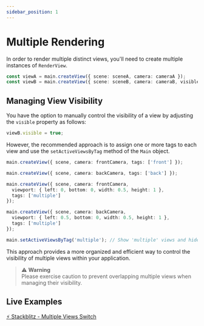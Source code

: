 ```yaml
---
sidebar_position: 1
---
```


# Multiple Rendering

In order to render multiple distinct views, you'll need to create multiple instances of `RenderView`.

```typescript
const viewA = main.createView({ scene: sceneA, camera: cameraA });
const viewB = main.createView({ scene: sceneB, camera: cameraB, visible: false });
```

## Managing View Visibility

You have the option to manually control the visibility of a view by adjusting the `visible` property as follows:

```typescript
viewB.visible = true;
```

However, the recommended approach is to assign one or more tags to each view and use the `setActiveViewsByTag` method of the `Main` object.

```typescript
main.createView({ scene, camera: frontCamera, tags: ['front'] });

main.createView({ scene, camera: backCamera, tags: ['back'] });

main.createView({ scene, camera: frontCamera,
  viewport: { left: 0, bottom: 0, width: 0.5, height: 1 },
  tags: ['multiple']
});

main.createView({ scene, camera: backCamera, 
  viewport: { left: 0.5, bottom: 0, width: 0.5, height: 1 },
  tags: ['multiple']
});

main.setActiveViewsByTag('multiple'); // Show 'multiple' views and hide 'front' and 'back' views
```

This approach provides a more organized and efficient way to control the visibility of multiple views within your application.

> ⚠️ **Warning** <br />
> Please exercise caution to prevent overlapping multiple views when managing their visibility.

## Live Examples

[⚡ Stackblitz - Multiple Views Switch](https://stackblitz.com/edit/multiple-views-switch?file=src%2Fmain.ts)
